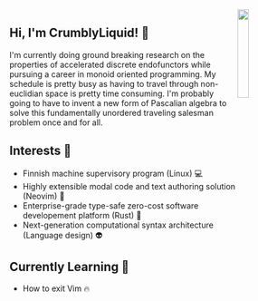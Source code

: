 [website]: www.crumblyliquid.com
[youtube]: https://www.youtube.com/channel/UCitX269GR-0nT35ypZStdDg
[mail]: mailto:crumblyliquid@gmail.com

<img src="https://images.weserv.nl/?url=avatars.githubusercontent.com/u/55359963?v=4&h=300&w=300&fit=cover&mask=circle&maxage=7d" align="right" style="width: 20%"/>

## Hi, I'm CrumblyLiquid! :dolphin:

I'm currently doing ground breaking research on the properties of accelerated discrete endofunctors
while pursuing a career in monoid oriented programming. My schedule is pretty busy
as having to travel through non-euclidian space is pretty time consuming.
I'm probably going to have to invent a new form of Pascalian algebra to solve
this fundamentally unordered traveling salesman problem once and for all.

## Interests :telescope:

- Finnish machine supervisory program (Linux) :computer:
- Highly extensible modal code and text authoring solution (Neovim) :pencil:
- Enterprise-grade type-safe zero-cost software developement platform (Rust) :rocket:
- Next-generation computational syntax architecture (Language design) :alien:

## Currently Learning :book:

- How to exit Vim :fire:
